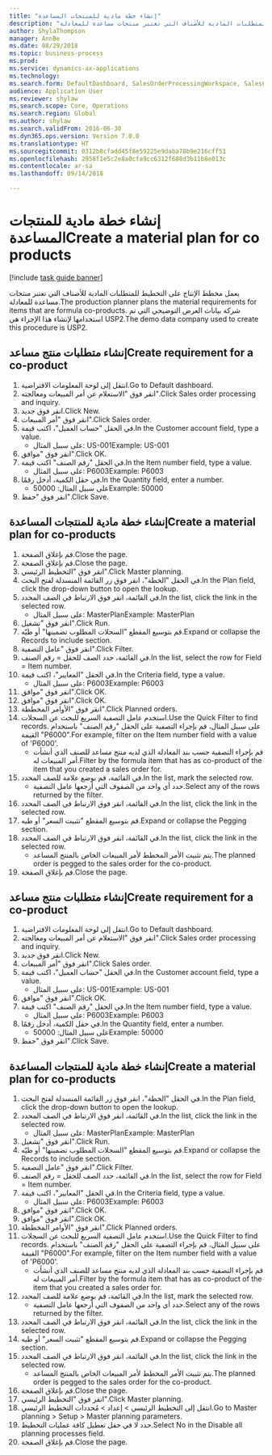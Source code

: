```yaml
--- 
title: "إنشاء خطة مادية للمنتجات المساعدة"
description: "يعمل مخطط الإنتاج على التخطيط للمتطلبات المادية للأصناف التي تعتبر منتجات مساعدة للمعادلة."
author: ShylaThompson
manager: AnnBe
ms.date: 08/29/2018
ms.topic: business-process
ms.prod: 
ms.service: dynamics-ax-applications
ms.technology: 
ms.search.form: DefaultDashboard, SalesOrderProcessingWorkspace, SalesCreateOrder, SalesTable, ReqCreatePlanWorkspace, ReqTransPlanCard, SysQueryForm, ReqTransPo
audience: Application User
ms.reviewer: shylaw
ms.search.scope: Core, Operations
ms.search.region: Global
ms.author: shylaw
ms.search.validFrom: 2016-06-30
ms.dyn365.ops.version: Version 7.0.0
ms.translationtype: HT
ms.sourcegitcommit: 0312b8cfadd45f8e59225e9daba78b9e216cff51
ms.openlocfilehash: 2958f1e5c2e8a0cfa9cc6312f688d3b11b8e013c
ms.contentlocale: ar-sa
ms.lasthandoff: 09/14/2018

---
```

# <a name="create-a-material-plan-for-co-products"></a><span data-ttu-id="707e7-103">إنشاء خطة مادية للمنتجات المساعدة</span><span class="sxs-lookup"><span data-stu-id="707e7-103">Create a material plan for co products</span></span>

[!include [task guide banner](../../includes/task-guide-banner.md)]

<span data-ttu-id="707e7-104">يعمل مخطط الإنتاج على التخطيط للمتطلبات المادية للأصناف التي تعتبر منتجات مساعدة للمعادلة.</span><span class="sxs-lookup"><span data-stu-id="707e7-104">The production planner plans the material requirements for items that are formula co-products.</span></span> <span data-ttu-id="707e7-105">شركة بيانات العرض التوضيحي التي تم استخدامها لإنشاء هذا الإجراء هي USP2.</span><span class="sxs-lookup"><span data-stu-id="707e7-105">The demo data company used to create this procedure is USP2.</span></span>


## <a name="create-requirement-for-a-co-product"></a><span data-ttu-id="707e7-106">إنشاء متطلبات منتج مساعد</span><span class="sxs-lookup"><span data-stu-id="707e7-106">Create requirement for a co-product</span></span>
1. <span data-ttu-id="707e7-107">انتقل إلى لوحة المعلومات الافتراضية.</span><span class="sxs-lookup"><span data-stu-id="707e7-107">Go to Default dashboard.</span></span>
2. <span data-ttu-id="707e7-108">انقر فوق "الاستعلام عن أمر المبيعات ومعالجته‬".</span><span class="sxs-lookup"><span data-stu-id="707e7-108">Click Sales order processing and inquiry.</span></span>
3. <span data-ttu-id="707e7-109">انقر فوق جديد.</span><span class="sxs-lookup"><span data-stu-id="707e7-109">Click New.</span></span>
4. <span data-ttu-id="707e7-110">انقر فوق "أمر المبيعات".</span><span class="sxs-lookup"><span data-stu-id="707e7-110">Click Sales order.</span></span>
5. <span data-ttu-id="707e7-111">في الحقل "حساب العميل"، اكتب قيمة.</span><span class="sxs-lookup"><span data-stu-id="707e7-111">In the Customer account field, type a value.</span></span>
    * <span data-ttu-id="707e7-112">على سبيل المثال: US-001</span><span class="sxs-lookup"><span data-stu-id="707e7-112">Example: US-001</span></span>  
6. <span data-ttu-id="707e7-113">انقر فوق "موافق".</span><span class="sxs-lookup"><span data-stu-id="707e7-113">Click OK.</span></span>
7. <span data-ttu-id="707e7-114">في الحقل "رقم الصنف" اكتب قيمة.</span><span class="sxs-lookup"><span data-stu-id="707e7-114">In the Item number field, type a value.</span></span>
    * <span data-ttu-id="707e7-115">على سبيل المثال: P6003</span><span class="sxs-lookup"><span data-stu-id="707e7-115">Example: P6003</span></span>  
8. <span data-ttu-id="707e7-116">في حقل الكمية، أدخل رقمًا.</span><span class="sxs-lookup"><span data-stu-id="707e7-116">In the Quantity field, enter a number.</span></span>
    * <span data-ttu-id="707e7-117">على سبيل المثال: 50000</span><span class="sxs-lookup"><span data-stu-id="707e7-117">Example: 50000</span></span>  
9. <span data-ttu-id="707e7-118">انقر فوق "حفظ".</span><span class="sxs-lookup"><span data-stu-id="707e7-118">Click Save.</span></span>

## <a name="create-a-material-plan-for-co-products"></a><span data-ttu-id="707e7-119">إنشاء خطة مادية للمنتجات المساعدة</span><span class="sxs-lookup"><span data-stu-id="707e7-119">Create a material plan for co-products</span></span>
1. <span data-ttu-id="707e7-120">قم بإغلاق الصفحة.</span><span class="sxs-lookup"><span data-stu-id="707e7-120">Close the page.</span></span>
2. <span data-ttu-id="707e7-121">قم بإغلاق الصفحة.</span><span class="sxs-lookup"><span data-stu-id="707e7-121">Close the page.</span></span>
3. <span data-ttu-id="707e7-122">انقر فوق "التخطيط الرئيسي‬".</span><span class="sxs-lookup"><span data-stu-id="707e7-122">Click Master planning.</span></span>
4. <span data-ttu-id="707e7-123">في الحقل "الخطة"، انقر فوق زر القائمة المنسدلة لفتح البحث.</span><span class="sxs-lookup"><span data-stu-id="707e7-123">In the Plan field, click the drop-down button to open the lookup.</span></span>
5. <span data-ttu-id="707e7-124">في القائمة، انقر فوق الارتباط في الصف المحدد.</span><span class="sxs-lookup"><span data-stu-id="707e7-124">In the list, click the link in the selected row.</span></span>
    * <span data-ttu-id="707e7-125">على سبيل المثال: MasterPlan</span><span class="sxs-lookup"><span data-stu-id="707e7-125">Example: MasterPlan</span></span>  
6. <span data-ttu-id="707e7-126">انقر فوق "تشغيل".</span><span class="sxs-lookup"><span data-stu-id="707e7-126">Click Run.</span></span>
7. <span data-ttu-id="707e7-127">قم بتوسيع المقطع "السجلات المطلوب تضمينها‬‬" أو طيّه.</span><span class="sxs-lookup"><span data-stu-id="707e7-127">Expand or collapse the Records to include section.</span></span>
8. <span data-ttu-id="707e7-128">انقر فوق "عامل التصفية".</span><span class="sxs-lookup"><span data-stu-id="707e7-128">Click Filter.</span></span>
9. <span data-ttu-id="707e7-129">في القائمة، حدد الصف للحقل = رقم الصنف.</span><span class="sxs-lookup"><span data-stu-id="707e7-129">In the list, select the row for Field = Item number.</span></span>
10. <span data-ttu-id="707e7-130">في الحقل "المعايير"، اكتب قيمة.</span><span class="sxs-lookup"><span data-stu-id="707e7-130">In the Criteria field, type a value.</span></span>
    * <span data-ttu-id="707e7-131">على سبيل المثال: P6003</span><span class="sxs-lookup"><span data-stu-id="707e7-131">Example: P6003</span></span>  
11. <span data-ttu-id="707e7-132">انقر فوق "موافق".</span><span class="sxs-lookup"><span data-stu-id="707e7-132">Click OK.</span></span>
12. <span data-ttu-id="707e7-133">انقر فوق "موافق".</span><span class="sxs-lookup"><span data-stu-id="707e7-133">Click OK.</span></span>
13. <span data-ttu-id="707e7-134">انقر فوق "الأوامر المخططة".</span><span class="sxs-lookup"><span data-stu-id="707e7-134">Click Planned orders.</span></span>
14. <span data-ttu-id="707e7-135">استخدم عامل التصفية السريع للبحث عن السجلات.</span><span class="sxs-lookup"><span data-stu-id="707e7-135">Use the Quick Filter to find records.</span></span> <span data-ttu-id="707e7-136">على سبيل المثال، قم بإجراء التصفية على الحقل "رقم الصنف" باستخدام القيمة "P6000".</span><span class="sxs-lookup"><span data-stu-id="707e7-136">For example, filter on the Item number field with a value of 'P6000'.</span></span>
    * <span data-ttu-id="707e7-137">قم بإجراء التصفية حسب بند المعادلة الذي لديه منتج مساعد للصنف الذي أنشأت أمر المبيعات له.</span><span class="sxs-lookup"><span data-stu-id="707e7-137">Filter by the formula item that has as co-product of the item that you created a sales order for.</span></span>  
15. <span data-ttu-id="707e7-138">في القائمة، قم بوضع علامة للصف المحدد.</span><span class="sxs-lookup"><span data-stu-id="707e7-138">In the list, mark the selected row.</span></span>
    * <span data-ttu-id="707e7-139">حدد أي واحد من الصفوف التي أرجعها عامل التصفية.</span><span class="sxs-lookup"><span data-stu-id="707e7-139">Select any of the rows returned by the filter.</span></span>  
16. <span data-ttu-id="707e7-140">في القائمة، انقر فوق الارتباط في الصف المحدد.</span><span class="sxs-lookup"><span data-stu-id="707e7-140">In the list, click the link in the selected row.</span></span>
17. <span data-ttu-id="707e7-141">قم بتوسيع المقطع "تثبيت السعر" أو طيه.</span><span class="sxs-lookup"><span data-stu-id="707e7-141">Expand or collapse the Pegging section.</span></span>
18. <span data-ttu-id="707e7-142">في القائمة، انقر فوق الارتباط في الصف المحدد.</span><span class="sxs-lookup"><span data-stu-id="707e7-142">In the list, click the link in the selected row.</span></span>
    * <span data-ttu-id="707e7-143">يتم تثبيت الأمر المخطط لأمر المبيعات الخاص بالمنتج المساعد.</span><span class="sxs-lookup"><span data-stu-id="707e7-143">The planned order is pegged to the sales order for the co-product.</span></span>  
19. <span data-ttu-id="707e7-144">قم بإغلاق الصفحة.</span><span class="sxs-lookup"><span data-stu-id="707e7-144">Close the page.</span></span>

## <a name="create-requirement-for-a-co-product"></a><span data-ttu-id="707e7-145">إنشاء متطلبات منتج مساعد</span><span class="sxs-lookup"><span data-stu-id="707e7-145">Create requirement for a co-product</span></span>
1. <span data-ttu-id="707e7-146">انتقل إلى لوحة المعلومات الافتراضية.</span><span class="sxs-lookup"><span data-stu-id="707e7-146">Go to Default dashboard.</span></span>
2. <span data-ttu-id="707e7-147">انقر فوق "الاستعلام عن أمر المبيعات ومعالجته‬".</span><span class="sxs-lookup"><span data-stu-id="707e7-147">Click Sales order processing and inquiry.</span></span>
3. <span data-ttu-id="707e7-148">انقر فوق جديد.</span><span class="sxs-lookup"><span data-stu-id="707e7-148">Click New.</span></span>
4. <span data-ttu-id="707e7-149">انقر فوق "أمر المبيعات".</span><span class="sxs-lookup"><span data-stu-id="707e7-149">Click Sales order.</span></span>
5. <span data-ttu-id="707e7-150">في الحقل "حساب العميل"، اكتب قيمة.</span><span class="sxs-lookup"><span data-stu-id="707e7-150">In the Customer account field, type a value.</span></span>
    * <span data-ttu-id="707e7-151">على سبيل المثال: US-001</span><span class="sxs-lookup"><span data-stu-id="707e7-151">Example: US-001</span></span>  
6. <span data-ttu-id="707e7-152">انقر فوق "موافق".</span><span class="sxs-lookup"><span data-stu-id="707e7-152">Click OK.</span></span>
7. <span data-ttu-id="707e7-153">في الحقل "رقم الصنف" اكتب قيمة.</span><span class="sxs-lookup"><span data-stu-id="707e7-153">In the Item number field, type a value.</span></span>
    * <span data-ttu-id="707e7-154">على سبيل المثال: P6003</span><span class="sxs-lookup"><span data-stu-id="707e7-154">Example: P6003</span></span>  
8. <span data-ttu-id="707e7-155">في حقل الكمية، أدخل رقمًا.</span><span class="sxs-lookup"><span data-stu-id="707e7-155">In the Quantity field, enter a number.</span></span>
    * <span data-ttu-id="707e7-156">على سبيل المثال: 50000</span><span class="sxs-lookup"><span data-stu-id="707e7-156">Example: 50000</span></span>  
9. <span data-ttu-id="707e7-157">انقر فوق "حفظ".</span><span class="sxs-lookup"><span data-stu-id="707e7-157">Click Save.</span></span>

## <a name="create-a-material-plan-for-co-products"></a><span data-ttu-id="707e7-158">إنشاء خطة مادية للمنتجات المساعدة</span><span class="sxs-lookup"><span data-stu-id="707e7-158">Create a material plan for co-products</span></span>
1. <span data-ttu-id="707e7-159">في الحقل "الخطة"، انقر فوق زر القائمة المنسدلة لفتح البحث.</span><span class="sxs-lookup"><span data-stu-id="707e7-159">In the Plan field, click the drop-down button to open the lookup.</span></span>
2. <span data-ttu-id="707e7-160">في القائمة، انقر فوق الارتباط في الصف المحدد.</span><span class="sxs-lookup"><span data-stu-id="707e7-160">In the list, click the link in the selected row.</span></span>
    * <span data-ttu-id="707e7-161">على سبيل المثال: MasterPlan</span><span class="sxs-lookup"><span data-stu-id="707e7-161">Example: MasterPlan</span></span>  
3. <span data-ttu-id="707e7-162">انقر فوق "تشغيل".</span><span class="sxs-lookup"><span data-stu-id="707e7-162">Click Run.</span></span>
4. <span data-ttu-id="707e7-163">قم بتوسيع المقطع "السجلات المطلوب تضمينها‬‬" أو طيّه.</span><span class="sxs-lookup"><span data-stu-id="707e7-163">Expand or collapse the Records to include section.</span></span>
5. <span data-ttu-id="707e7-164">انقر فوق "عامل التصفية".</span><span class="sxs-lookup"><span data-stu-id="707e7-164">Click Filter.</span></span>
6. <span data-ttu-id="707e7-165">في القائمة، حدد الصف للحقل = رقم الصنف.</span><span class="sxs-lookup"><span data-stu-id="707e7-165">In the list, select the row for Field = Item number.</span></span>
7. <span data-ttu-id="707e7-166">في الحقل "المعايير"، اكتب قيمة.</span><span class="sxs-lookup"><span data-stu-id="707e7-166">In the Criteria field, type a value.</span></span>
    * <span data-ttu-id="707e7-167">على سبيل المثال: P6003</span><span class="sxs-lookup"><span data-stu-id="707e7-167">Example: P6003</span></span>  
8. <span data-ttu-id="707e7-168">انقر فوق "موافق".</span><span class="sxs-lookup"><span data-stu-id="707e7-168">Click OK.</span></span>
9. <span data-ttu-id="707e7-169">انقر فوق "موافق".</span><span class="sxs-lookup"><span data-stu-id="707e7-169">Click OK.</span></span>
10. <span data-ttu-id="707e7-170">انقر فوق "الأوامر المخططة".</span><span class="sxs-lookup"><span data-stu-id="707e7-170">Click Planned orders.</span></span>
11. <span data-ttu-id="707e7-171">استخدم عامل التصفية السريع للبحث عن السجلات.</span><span class="sxs-lookup"><span data-stu-id="707e7-171">Use the Quick Filter to find records.</span></span> <span data-ttu-id="707e7-172">على سبيل المثال، قم بإجراء التصفية على الحقل "رقم الصنف" باستخدام القيمة "P6000".</span><span class="sxs-lookup"><span data-stu-id="707e7-172">For example, filter on the Item number field with a value of 'P6000'.</span></span>
    * <span data-ttu-id="707e7-173">قم بإجراء التصفية حسب بند المعادلة الذي لديه منتج مساعد للصنف الذي أنشأت أمر المبيعات له.</span><span class="sxs-lookup"><span data-stu-id="707e7-173">Filter by the formula item that has as co-product of the item that you created a sales order for.</span></span>  
12. <span data-ttu-id="707e7-174">في القائمة، قم بوضع علامة للصف المحدد.</span><span class="sxs-lookup"><span data-stu-id="707e7-174">In the list, mark the selected row.</span></span>
    * <span data-ttu-id="707e7-175">حدد أي واحد من الصفوف التي أرجعها عامل التصفية.</span><span class="sxs-lookup"><span data-stu-id="707e7-175">Select any of the rows returned by the filter.</span></span>  
13. <span data-ttu-id="707e7-176">في القائمة، انقر فوق الارتباط في الصف المحدد.</span><span class="sxs-lookup"><span data-stu-id="707e7-176">In the list, click the link in the selected row.</span></span>
14. <span data-ttu-id="707e7-177">قم بتوسيع المقطع "تثبيت السعر" أو طيه.</span><span class="sxs-lookup"><span data-stu-id="707e7-177">Expand or collapse the Pegging section.</span></span>
15. <span data-ttu-id="707e7-178">في القائمة، انقر فوق الارتباط في الصف المحدد.</span><span class="sxs-lookup"><span data-stu-id="707e7-178">In the list, click the link in the selected row.</span></span>
    * <span data-ttu-id="707e7-179">يتم تثبيت الأمر المخطط لأمر المبيعات الخاص بالمنتج المساعد.</span><span class="sxs-lookup"><span data-stu-id="707e7-179">The planned order is pegged to the sales order for the co-product.</span></span>  
16. <span data-ttu-id="707e7-180">قم بإغلاق الصفحة.</span><span class="sxs-lookup"><span data-stu-id="707e7-180">Close the page.</span></span>
17. <span data-ttu-id="707e7-181">انقر فوق "التخطيط الرئيسي‬".</span><span class="sxs-lookup"><span data-stu-id="707e7-181">Click Master planning.</span></span>
18. <span data-ttu-id="707e7-182">انتقل إلى التخطيط الرئيسي > إعداد > مُحددات التخطيط الرئيسي.</span><span class="sxs-lookup"><span data-stu-id="707e7-182">Go to Master planning > Setup > Master planning parameters.</span></span>
19. <span data-ttu-id="707e7-183">حدد لا في حقل تعطيل كافة عمليات التخطيط.</span><span class="sxs-lookup"><span data-stu-id="707e7-183">Select No in the Disable all planning processes field.</span></span>
20. <span data-ttu-id="707e7-184">قم بإغلاق الصفحة.</span><span class="sxs-lookup"><span data-stu-id="707e7-184">Close the page.</span></span>


